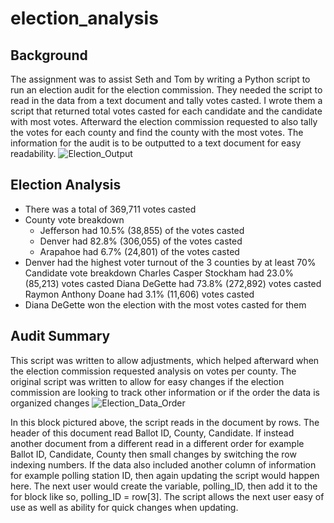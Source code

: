 # election_analysis

## Background
The assignment was to assist Seth and Tom by writing a Python script to run an election audit for the election commission. They needed the script to read in the data from a text document and tally votes casted. I wrote them a script that returned total votes casted for each candidate and the candidate with most votes. Afterward the election commission requested to also tally the votes for each county and find the county with the most votes. The information for the audit is to be outputted to a text document for easy readability.
![Election_Output](https://user-images.githubusercontent.com/56700719/149681575-5bd414d7-961b-4c5e-9bb3-c4953bde38ec.JPG)

## Election Analysis
- There was a total of 369,711 votes casted
- County vote breakdown
  - Jefferson had 10.5% (38,855) of the votes casted
  - Denver had 82.8% (306,055) of the votes casted
  - Arapahoe had 6.7% (24,801) of the votes casted
- Denver had the highest voter turnout of the 3 counties by at least 70%
Candidate vote breakdown
Charles Casper Stockham had 23.0% (85,213) votes casted
Diana DeGette had 73.8% (272,892) votes casted
Raymon Anthony Doane had 3.1% (11,606) votes casted
- Diana DeGette won the election with the most votes casted for them
## Audit Summary
This script was written to allow adjustments, which helped afterward when the election commission requested analysis on votes per county. The original script was written to allow for easy changes if the election commission are looking to track other information or if the order the data is organized changes
![Election_Data_Order](https://user-images.githubusercontent.com/56700719/149681596-8700c325-d278-4c1e-98c0-18a50fa4f90e.JPG)

In this block pictured above, the script reads in the document by rows. The header of this document read Ballot ID, County, Candidate. If instead another document from a different read in a different order for example Ballot ID, Candidate, County then small changes by switching the row indexing numbers. If the data also included another column of information for example polling station ID, then again updating the script would happen here. The next user would create the variable, polling_ID, then add it to the for block like so, polling_ID = row[3]. The script allows the next user easy of use as well as ability for quick changes when updating.
